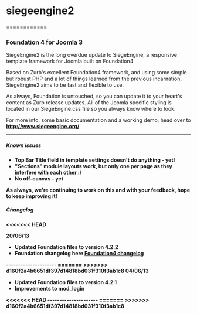 <h1>siegeengine2</h1>
============

<h3>Foundation 4 for Joomla 3</h3>

<p>SiegeEngine2 is the long overdue update to SiegeEngine, a responsive template framework for Joomla built on Foundation4</p>
<p>Based on Zurb's excellent Foundation4 framework, and using some simple but robust PHP and a lot of things learned from the previous incarnation, SiegeEngine2 aims to be fast and flexible to use.</p>
<p>As always, Foundation is untouched, so you can update it to your heart's content as Zurb release updates. All of the Joomla specific styling is located in our SiegeEngine.css file so you always know where to look.</p>

<p>For more info, some basic documentation and a working demo, head over to <strong><a href="http://www.siegeengine.org/" alt="Foundation4 for Joomla3" title="SiegeEngine - Foundation4 template for Joomla">http://www.siegeengine.org/</a><strong></p>

<hr/>
<h5>Known issues</h5>
<ul>
<li>Top Bar Title field in template settings doesn't do anything - yet!</li>
<li>"Sections" module layouts work, but only one per page as they interfere with each other :/</li>
<li>No off-canvas - yet</li>

</ul>
<p>As always, we're continuing to work on this and with your feedback, hope to keep improving it!</p>

<h5>Changelog</h5>
<<<<<<< HEAD

<strong>20/06/13</strong>
<ul>
<li>Updated Foundation files to version 4.2.2</li>
<li>Foundation changelog here <a href="http://foundation.zurb.com/docs/changelog.html" alt="Foundation Changelog" title="Changelog">Foundation4 changelog</a></li>
</ul>
---------------------
=======
>>>>>>> d160f2a4b6651df397d14818bd031f310f3ab1c8
<strong>04/06/13</strong>
<ul>
<li>Updated Foundation files to version 4.2.1</li>
<li>Improvements to mod_login</li>
</ul>
<<<<<<< HEAD
---------------------
=======
>>>>>>> d160f2a4b6651df397d14818bd031f310f3ab1c8
